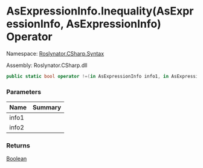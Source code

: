 # AsExpressionInfo\.Inequality\(AsExpressionInfo, AsExpressionInfo\) Operator

Namespace: [Roslynator.CSharp.Syntax](../../README.md)

Assembly: Roslynator\.CSharp\.dll

```csharp
public static bool operator !=(in AsExpressionInfo info1, in AsExpressionInfo info2)
```

### Parameters

| Name | Summary |
| ---- | ------- |
| info1 | |
| info2 | |

### Returns

[Boolean](https://docs.microsoft.com/en-us/dotnet/api/system.boolean)



